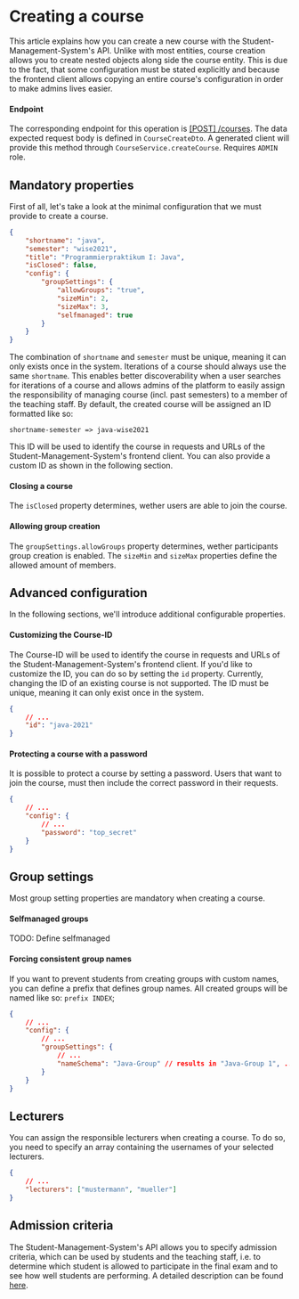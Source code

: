 # Creating a course

This article explains how you can create a new course with the Student-Management-System's API.
Unlike with most entities, course creation allows you to create nested objects along side the course entity.
This is due to the fact, that some configuration must be stated explicitly and because the frontend client
allows copying an entire course's configuration in order to make admins lives easier.

#### Endpoint

The corresponding endpoint for this operation is [[POST] /courses](http://147.172.178.30:3000/api/#/courses/createCourse).
The data expected request body is defined in `CourseCreateDto`.
A generated client will provide this method through `CourseService.createCourse`.
Requires `ADMIN` role.

## Mandatory properties

First of all, let's take a look at the minimal configuration that we must provide to create a course.

```json
{
	"shortname": "java",
	"semester": "wise2021",
	"title": "Programmierpraktikum I: Java",
	"isClosed": false,
	"config": {
		"groupSettings": {
			"allowGroups": "true",
			"sizeMin": 2,
			"sizeMax": 3,
			"selfmanaged": true
		}
	}
}
```

The combination of `shortname` and `semester` must be unique, meaning it can only exists once in the system.
Iterations of a course should always use the same `shortname`. This enables better discoverability when
a user searches for iterations of a course and allows admins of the platform to easily assign the
responsibility of managing course (incl. past semesters) to a member of the teaching staff.
By default, the created course will be assigned an ID formatted like so:

`shortname-semester => java-wise2021`

This ID will be used to identify the course in requests and URLs of the Student-Management-System's frontend client.
You can also provide a custom ID as shown in the following section.

#### Closing a course

The `isClosed` property determines, wether users are able to join the course.

#### Allowing group creation

The `groupSettings.allowGroups` property determines, wether participants group creation is enabled.
The `sizeMin` and `sizeMax` properties define the allowed amount of members.

## Advanced configuration

In the following sections, we'll introduce additional configurable properties.

#### Customizing the Course-ID

The Course-ID will be used to identify the course in requests and URLs of the Student-Management-System's frontend client.
If you'd like to customize the ID, you can do so by setting the `id` property. Currently, changing the ID of an existing course
is not supported. The ID must be unique, meaning it can only exist once in the system.

```json
{
	// ...
	"id": "java-2021"
}
```

#### Protecting a course with a password

It is possible to protect a course by setting a password.
Users that want to join the course, must then include the correct password in their requests.

```json
{
	// ...
	"config": {
		// ...
		"password": "top_secret"
	}
}
```

## Group settings

Most group setting properties are mandatory when creating a course.

#### Selfmanaged groups

TODO: Define selfmanaged

#### Forcing consistent group names

If you want to prevent students from creating groups with custom names, you can define a prefix that defines group names.
All created groups will be named like so: `prefix INDEX`;

```json
{
	// ...
	"config": {
		// ...
		"groupSettings": {
			// ...
			"nameSchema": "Java-Group" // results in "Java-Group 1", ...
		}
	}
}
```

## Lecturers

You can assign the responsible lecturers when creating a course. To do so, you need to specify an array containing the usernames
of your selected lecturers.

```json
{
	// ...
	"lecturers": ["mustermann", "mueller"]
}
```

## Admission criteria

The Student-Management-System's API allows you to specify admission criteria, which can be used by students and the teaching staff, i.e.
to determine which student is allowed to participate in the final exam and to see how well students are performing.
A detailed description can be found [here](TODO).
